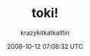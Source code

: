 ---
title: 'toki!'
posts: 2
hash: 'hEoHkwmf'
author: 'krazykitkatkaitlin'
date: 2008-10-12 07:08:32 UTC
sources:
  - https://tokipona.yahoogroups.narkive.com/hEoHkwmf
---